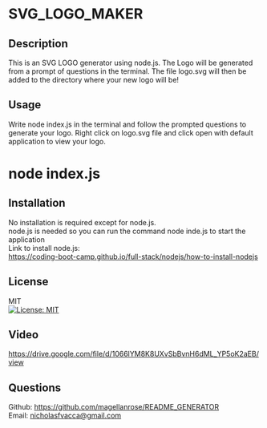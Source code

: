 # SVG_LOGO_MAKER

## Description
This is an SVG LOGO generator using node.js. The Logo will be generated from a prompt of questions in the terminal. The file logo.svg will then be added to the directory where your new logo will be!

## Usage
Write node index.js in the terminal and follow the prompted questions to generate your logo. Right click on logo.svg file and click open with default application to view your logo.

# node index.js

## Installation
No installation is required except for node.js.</br>
node.js is needed so you can run the command node inde.js to start the application</br>
Link to install node.js:</br>
https://coding-boot-camp.github.io/full-stack/nodejs/how-to-install-nodejs

## License
MIT </br>
[![License: MIT](https://img.shields.io/badge/License-MIT-yellow.svg)](https://opensource.org/licenses/MIT)

## Video
https://drive.google.com/file/d/1066lYM8K8UXvSbBvnH6dML_YP5oK2aEB/view
## Questions
Github: https://github.com/magellanrose/README_GENERATOR </br>
Email: nicholasfvacca@gmail.com